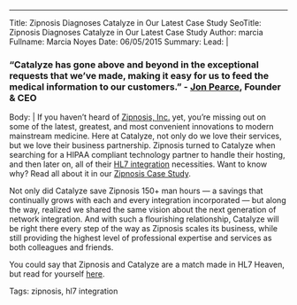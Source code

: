 ---
Title: Zipnosis Diagnoses Catalyze in Our Latest Case Study
SeoTitle: Zipnosis Diagnoses Catalyze in Our Latest Case Study
Author: marcia
Fullname: Marcia Noyes
Date: 06/05/2015
Summary: 
Lead: |
### “Catalyze has gone above and beyond in the exceptional requests that we’ve made, making it easy for us to feed the medical information to our customers.” - [Jon Pearce](https://zipnosis.com/about-us), Founder & CEO

Body: |
If you haven’t heard of [Zipnosis, Inc.](https://zipnosis.com/) yet, you’re missing out on some of the latest, greatest, and most convenient innovations to modern mainstream medicine. Here at Catalyze, not only do we love their services, but we love their business partnership. Zipnosis turned to Catalyze when searching for a HIPAA compliant technology partner to handle their hosting, and then later on, all of their [HL7 integration](https://catalyze.io/hl7) necessities. Want to know why? Read all about it in our [Zipnosis Case Study](https://catalyze.io/customers/zipnosis). 

Not only did Catalyze save Zipnosis 150+ man hours — a savings that continually grows with each and every integration incorporated — but along the way, realized we shared the same vision about the next generation of network integration. And with such a flourishing relationship, Catalyze will be right there every step of the way as Zipnosis scales its business, while still providing the highest level of professional expertise and services as both colleagues and friends. 

You could say that Zipnosis and Catalyze are a match made in HL7 Heaven, but read for yourself [here](https://catalyze.io/customers/zipnosis).

Tags: zipnosis, hl7 integration